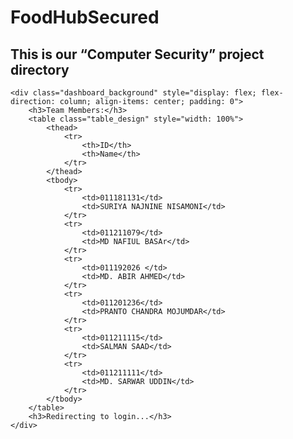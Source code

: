 # FoodHubSecured
<!DOCTYPE html>
<html lang="en">

<head>
    <meta charset="UTF-8">
    <title>Welcome To FoodHub</title>
    <link href="logo.jpg" rel="icon" />
    <link rel="stylesheet" href="css/style.css" type="text/css">
    <meta http-equiv="refresh" content="3;url=login" />
</head>

<body>
    <div class="dahsboard_heading">
        <h2>This is our <q>Computer Security</q> project directory</h2>
    </div>

    <div class="dashboard_background" style="display: flex; flex-direction: column; align-items: center; padding: 0">
        <h3>Team Members:</h3>
        <table class="table_design" style="width: 100%">
            <thead>
                <tr>
                    <th>ID</th>
                    <th>Name</th>
                </tr>
            </thead>
            <tbody>
                <tr>
                    <td>011181131</td>
                    <td>SURIYA NAJNINE NISAMONI</td>
                </tr>
                <tr>
                    <td>011211079</td>
                    <td>MD NAFIUL BASAr</td>
                </tr>
                <tr>
                    <td>011192026 </td>
                    <td>MD. ABIR AHMED</td>
                </tr>
                <tr>
                    <td>011201236</td>
                    <td>PRANTO CHANDRA MOJUMDAR</td>
                </tr>
                <tr>
                    <td>011211115</td>
                    <td>SALMAN SAAD</td>
                </tr>
                <tr>
                    <td>011211111</td>
                    <td>MD. SARWAR UDDIN</td>
                </tr>
            </tbody>
        </table>
        <h3>Redirecting to login...</h3>
    </div>
</body>

</html>
